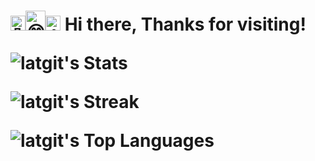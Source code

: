 <h1><img src="https://fonts.gstatic.com/s/e/notoemoji/latest/1f44b/512.gif" alt="👋" width="24" height="24"><img src="https://fonts.gstatic.com/s/e/notoemoji/latest/1f601/512.gif" alt="😁" width="32" height="32"><img src="https://fonts.gstatic.com/s/e/notoemoji/latest/1f44d/512.gif" alt="👍" width="24" height="24"> Hi there, Thanks for visiting!

  
![latgit's Stats](https://github-readme-stats.vercel.app/api?username=latgit&theme=monokai&show_icons=true&hide_border=false&count_private=true)

![latgit's Streak](https://github-readme-streak-stats.herokuapp.com/?user=latgit&theme=monokai&hide_border=false)

![latgit's Top Languages](https://github-readme-stats.vercel.app/api/top-langs/?username=latgit&theme=monokai&show_icons=true&hide_border=false&layout=compact)
